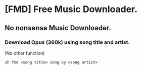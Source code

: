# [FMD] Free Music Downloader.

## No nonsense Music Downloader.

### Download Opus (360k) using song title and artist.
(No other function)

```
sh fmd <song title> song by <song artist>
```
